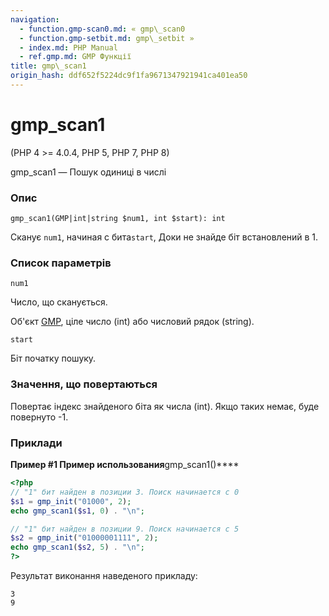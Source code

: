 ```yaml
---
navigation:
  - function.gmp-scan0.md: « gmp\_scan0
  - function.gmp-setbit.md: gmp\_setbit »
  - index.md: PHP Manual
  - ref.gmp.md: GMP Функції
title: gmp\_scan1
origin_hash: ddf652f5224dc9f1fa9671347921941ca401ea50
---
```

# gmp\_scan1

(PHP 4 >= 4.0.4, PHP 5, PHP 7, PHP 8)

gmp\_scan1 — Пошук одиниці в числі

### Опис

```methodsynopsis
gmp_scan1(GMP|int|string $num1, int $start): int
```

Сканує `num1`, начиная с бита`start`, Доки не знайде біт встановлений в 1.

### Список параметрів

`num1`

Число, що сканується.

Об'єкт [GMP](class.gmp.md), ціле число (int) або числовий рядок (string).

`start`

Біт початку пошуку.

### Значення, що повертаються

Повертає індекс знайденого біта як числа (int). Якщо таких немає, буде повернуто -1.

### Приклади

**Пример #1 Пример использования**gmp\_scan1()\*\*\*\*

```php
<?php
// "1" бит найден в позиции 3. Поиск начинается с 0
$s1 = gmp_init("01000", 2);
echo gmp_scan1($s1, 0) . "\n";

// "1" бит найден в позиции 9. Поиск начинается с 5
$s2 = gmp_init("01000001111", 2);
echo gmp_scan1($s2, 5) . "\n";
?>
```

Результат виконання наведеного прикладу:

```
3
9
```
